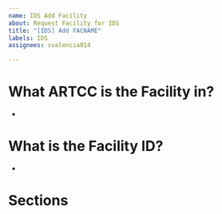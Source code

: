 ```yaml
---
name: IDS Add Facility
about: Request Facility for IDS
title: "[IDS] Add FACNAME"
labels: IDS
assignees: svalencia014

---
```


# What ARTCC is the Facility in?
-

# What is the Facility ID?
-

# Sections
